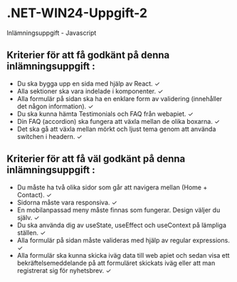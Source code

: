 # .NET-WIN24-Uppgift-2

Inlämningsuppgift - Javascript

## Kriterier för att få godkänt på denna inlämningsuppgift :

- Du ska bygga upp en sida med hjälp av React. &#10003;
- Alla sektioner ska vara indelade i komponenter. &#10003;
- Alla formulär på sidan ska ha en enklare form av validering (innehåller det någon information). &#10003;
- Du ska kunna hämta Testimonials och FAQ från webapiet. &#10003;
- Din FAQ (accordion) ska fungera att växla mellan de olika boxarna. &#10003;
- Det ska gå att växla mellan mörkt och ljust tema genom att använda switchen i headern. &#10003;

## Kriterier för att få väl godkänt på denna inlämningsuppgift :

- Du måste ha två olika sidor som går att navigera mellan (Home + Contact). &#10003;
- Sidorna måste vara responsiva. &#10003;
- En mobilanpassad meny måste finnas som fungerar. Design väljer du själv. &#10003;
- Du ska använda dig av useState, useEffect och useContext på lämpliga ställen. &#10003;
- Alla formulär på sidan måste valideras med hjälp av regular expressions. &#10003;
- Alla formulär ska kunna skicka iväg data till web apiet och sedan visa ett bekräftelsemeddelande på att formuläret skickats iväg eller att man registrerat sig för nyhetsbrev. &#10003;
